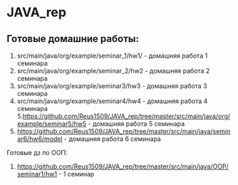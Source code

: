 # JAVA_rep
## Готовые домашние работы:
1. src/main/java/org/example/seminar_1/hw1/ - домашняя работа 1 семинара
2. src/main/java/org/example/seminar_2/hw2 - домашняя работа 2 семинара
3. src/main/java/org/example/seminar3/hw3 - домашняя работа 3 семинара
4. src/main/java/org/example/seminar4/hw4 - домашняя работа 4 семинара
5.https://github.com/Reus1509/JAVA_rep/tree/master/src/main/java/org/example/seminar5/hw5 - домашняя работа 5 семинара
6. https://github.com/Reus1509/JAVA_rep/tree/master/src/main/java/seminar6/hw6/model - домашняя работа 6 семинара


Готовые дз по ООП:
1. https://github.com/Reus1509/JAVA_rep/tree/master/src/main/java/OOP/seminar1/hw1 - 1 семинар
